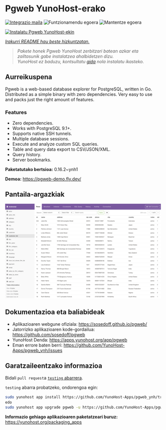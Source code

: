 <!--
Ohart ongi: README hau automatikoki sortu da <https://github.com/YunoHost/apps/tree/master/tools/readme_generator>ri esker
EZ editatu eskuz.
-->

# Pgweb YunoHost-erako

[![Integrazio maila](https://dash.yunohost.org/integration/pgweb.svg)](https://ci-apps.yunohost.org/ci/apps/pgweb/) ![Funtzionamendu egoera](https://ci-apps.yunohost.org/ci/badges/pgweb.status.svg) ![Mantentze egoera](https://ci-apps.yunohost.org/ci/badges/pgweb.maintain.svg)

[![Instalatu Pgweb YunoHost-ekin](https://install-app.yunohost.org/install-with-yunohost.svg)](https://install-app.yunohost.org/?app=pgweb)

*[Irakurri README hau beste hizkuntzatan.](./ALL_README.md)*

> *Pakete honek Pgweb YunoHost zerbitzari batean azkar eta zailtasunik gabe instalatzea ahalbidetzen dizu.*  
> *YunoHost ez baduzu, kontsultatu [gida](https://yunohost.org/install) nola instalatu ikasteko.*

## Aurreikuspena

Pgweb is a web-based database explorer for PostgreSQL, written in Go. Distributed as a simple binary with zero dependencies. Very easy to use and packs just the right amount of features.

### Features

- Zero dependencies.
- Works with PostgreSQL 9.1+.
- Supports native SSH tunnels.
- Multiple database sessions.
- Execute and analyze custom SQL queries.
- Table and query data export to CSV/JSON/XML.
- Query history.
- Server bookmarks.


**Paketatutako bertsioa:** 0.16.2~ynh1

**Demoa:** <https://pgweb-demo.fly.dev/>

## Pantaila-argazkiak

![Pgweb(r)en pantaila-argazkia](./doc/screenshots/screenshot.png)

## Dokumentazioa eta baliabideak

- Aplikazioaren webgune ofiziala: <https://sosedoff.github.io/pgweb/>
- Jatorrizko aplikazioaren kode-gordailua: <https://github.com/sosedoff/pgweb>
- YunoHost Denda: <https://apps.yunohost.org/app/pgweb>
- Eman errore baten berri: <https://github.com/YunoHost-Apps/pgweb_ynh/issues>

## Garatzaileentzako informazioa

Bidali `pull request`a [`testing` abarrera](https://github.com/YunoHost-Apps/pgweb_ynh/tree/testing).

`testing` abarra probatzeko, ondorengoa egin:

```bash
sudo yunohost app install https://github.com/YunoHost-Apps/pgweb_ynh/tree/testing --debug
edo
sudo yunohost app upgrade pgweb -u https://github.com/YunoHost-Apps/pgweb_ynh/tree/testing --debug
```

**Informazio gehiago aplikazioaren paketatzeari buruz:** <https://yunohost.org/packaging_apps>

